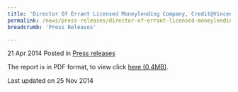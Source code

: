 ```yaml
---
title: 'Director Of Errant Licensed Moneylending Company, Credit@Vincent Koh Pte Ltd, Fined $63,000'
permalink: /news/press-releases/director-of-errant-licensed-moneylending-company--credit-vincent
breadcrumb: 'Press Releases'

---
```



21 Apr 2014 Posted in [Press releases](/news/press-releases)

The report is in PDF format, to view click [here (0.4MB)](/files/news/press-releases/2014/04/PressRelease21Apr2014.pdf).

<p class="right-side-updated">Last updated on 25 Nov 2014
</p>
